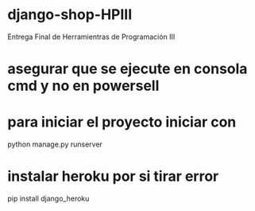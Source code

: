 # django-shop-HPIII
Entrega Final de Herramientras de Programación III

# asegurar que se ejecute en consola cmd y no en powersell

# para iniciar el proyecto iniciar con 

python manage.py runserver

# instalar heroku por si tirar error

pip install django_heroku